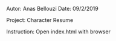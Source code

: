 Autor: Anas Bellouzi
Date: 09/2/2019

Project: Character Resume

Instruction: Open index.html with browser
